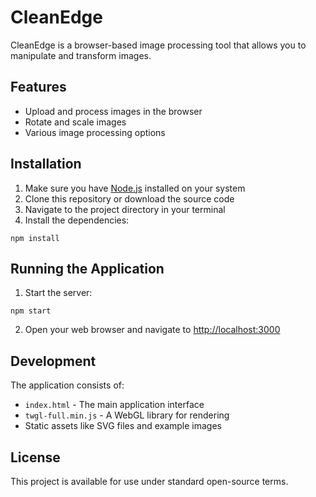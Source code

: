 # CleanEdge

CleanEdge is a browser-based image processing tool that allows you to manipulate and transform images.

## Features

- Upload and process images in the browser
- Rotate and scale images
- Various image processing options

## Installation

1. Make sure you have [Node.js](https://nodejs.org/) installed on your system
2. Clone this repository or download the source code
3. Navigate to the project directory in your terminal
4. Install the dependencies:

```
npm install
```

## Running the Application

1. Start the server:

```
npm start
```

2. Open your web browser and navigate to [http://localhost:3000](http://localhost:3000)

## Development

The application consists of:
- `index.html` - The main application interface
- `twgl-full.min.js` - A WebGL library for rendering
- Static assets like SVG files and example images

## License

This project is available for use under standard open-source terms.
